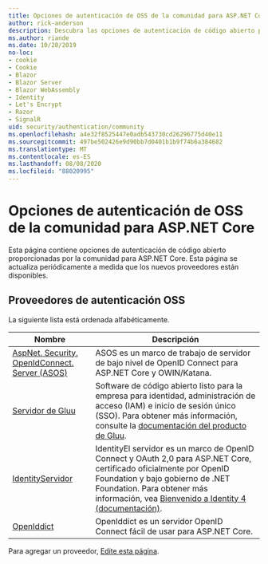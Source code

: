 ```yaml
---
title: Opciones de autenticación de OSS de la comunidad para ASP.NET Core
author: rick-anderson
description: Descubra las opciones de autenticación de código abierto para ASP.NET Core.
ms.author: riande
ms.date: 10/28/2019
no-loc:
- cookie
- Cookie
- Blazor
- Blazor Server
- Blazor WebAssembly
- Identity
- Let's Encrypt
- Razor
- SignalR
uid: security/authentication/community
ms.openlocfilehash: a4e32f8525447e0adb543730cd26296775d40e11
ms.sourcegitcommit: 497be502426e9d90bb7d0401b1b9f74b6a384682
ms.translationtype: MT
ms.contentlocale: es-ES
ms.lasthandoff: 08/08/2020
ms.locfileid: "88020995"
---
```

# <a name="community-oss-authentication-options-for-aspnet-core"></a>Opciones de autenticación de OSS de la comunidad para ASP.NET Core

Esta página contiene opciones de autenticación de código abierto proporcionadas por la comunidad para ASP.NET Core. Esta página se actualiza periódicamente a medida que los nuevos proveedores están disponibles.

## <a name="oss-authentication-providers"></a>Proveedores de autenticación OSS

La siguiente lista está ordenada alfabéticamente.

| Nombre | Descripción |
| ---- | ----------- |
| [AspNet. Security. OpenIdConnect. Server (ASOS)](https://github.com/aspnet-contrib/AspNet.Security.OpenIdConnect.Server) | ASOS es un marco de trabajo de servidor de bajo nivel de OpenID Connect para ASP.NET Core y OWIN/Katana. |
| [Servidor de Gluu](https://gluu.org/) | Software de código abierto listo para la empresa para identidad, administración de acceso (IAM) e inicio de sesión único (SSO). Para obtener más información, consulte la [documentación del producto de Gluu](https://gluu.org/docs/). |
| [IdentityServidor](https://identityserver.io/) | IdentityEl servidor es un marco de OpenID Connect y OAuth 2,0 para ASP.NET Core, certificado oficialmente por OpenID Foundation y bajo gobierno de .NET Foundation. Para obtener más información, vea [Bienvenido a Identity 4 (documentación)](https://identityserver4.readthedocs.io/en/latest/). |
| [OpenIddict](https://github.com/openiddict/openiddict-core) | OpenIddict es un servidor OpenID Connect fácil de usar para ASP.NET Core. |

Para agregar un proveedor, [Edite esta página](https://github.com/login?return_to=https%3A%2F%2Fgithub.com%2Faspnet%2FDocs%2Fedit%2Fmaster%2Faspnetcore%2Fsecurity%2Fauthentication%2Fcommunity.md).

